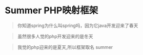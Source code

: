 # Summer PHP映射框架

> 你知道spring为什么叫spring吗，因为它java开发迎来了春天

> 虽然很多人觉的php开发迎来的是冬天

> 我觉的php迎来的是夏天,所以框架取名 summer